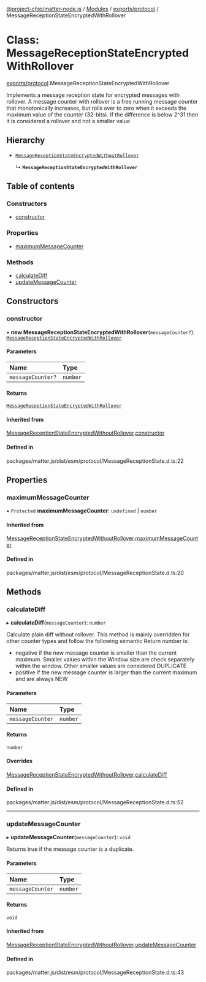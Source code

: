 [@project-chip/matter-node.js](../README.md) / [Modules](../modules.md) / [exports/protocol](../modules/exports_protocol.md) / MessageReceptionStateEncryptedWithRollover

# Class: MessageReceptionStateEncryptedWithRollover

[exports/protocol](../modules/exports_protocol.md).MessageReceptionStateEncryptedWithRollover

Implements a message reception state for encrypted messages with rollover.
A message counter with rollover is a free running message counter that monotonically increases, but rolls
over to zero when it exceeds the maximum value of the counter (32-bits). If the difference is below 2^31 then it is
considered a rollover and not a smaller value

## Hierarchy

- [`MessageReceptionStateEncryptedWithoutRollover`](exports_protocol.MessageReceptionStateEncryptedWithoutRollover.md)

  ↳ **`MessageReceptionStateEncryptedWithRollover`**

## Table of contents

### Constructors

- [constructor](exports_protocol.MessageReceptionStateEncryptedWithRollover.md#constructor)

### Properties

- [maximumMessageCounter](exports_protocol.MessageReceptionStateEncryptedWithRollover.md#maximummessagecounter)

### Methods

- [calculateDiff](exports_protocol.MessageReceptionStateEncryptedWithRollover.md#calculatediff)
- [updateMessageCounter](exports_protocol.MessageReceptionStateEncryptedWithRollover.md#updatemessagecounter)

## Constructors

### constructor

• **new MessageReceptionStateEncryptedWithRollover**(`messageCounter?`): [`MessageReceptionStateEncryptedWithRollover`](exports_protocol.MessageReceptionStateEncryptedWithRollover.md)

#### Parameters

| Name | Type |
| :------ | :------ |
| `messageCounter?` | `number` |

#### Returns

[`MessageReceptionStateEncryptedWithRollover`](exports_protocol.MessageReceptionStateEncryptedWithRollover.md)

#### Inherited from

[MessageReceptionStateEncryptedWithoutRollover](exports_protocol.MessageReceptionStateEncryptedWithoutRollover.md).[constructor](exports_protocol.MessageReceptionStateEncryptedWithoutRollover.md#constructor)

#### Defined in

packages/matter.js/dist/esm/protocol/MessageReceptionState.d.ts:22

## Properties

### maximumMessageCounter

• `Protected` **maximumMessageCounter**: `undefined` \| `number`

#### Inherited from

[MessageReceptionStateEncryptedWithoutRollover](exports_protocol.MessageReceptionStateEncryptedWithoutRollover.md).[maximumMessageCounter](exports_protocol.MessageReceptionStateEncryptedWithoutRollover.md#maximummessagecounter)

#### Defined in

packages/matter.js/dist/esm/protocol/MessageReceptionState.d.ts:20

## Methods

### calculateDiff

▸ **calculateDiff**(`messageCounter`): `number`

Calculate plain diff without rollover.
This method is mainly overridden for other counter types and follow the following semantic
Return number is:
* negative if the new message counter is smaller than the current maximum. Smaller values within the Window size
  are check separately within the window. Other smaller values are considered DUPLICATE
* positive if the new message counter is larger than the current maximum and are always NEW

#### Parameters

| Name | Type |
| :------ | :------ |
| `messageCounter` | `number` |

#### Returns

`number`

#### Overrides

[MessageReceptionStateEncryptedWithoutRollover](exports_protocol.MessageReceptionStateEncryptedWithoutRollover.md).[calculateDiff](exports_protocol.MessageReceptionStateEncryptedWithoutRollover.md#calculatediff)

#### Defined in

packages/matter.js/dist/esm/protocol/MessageReceptionState.d.ts:52

___

### updateMessageCounter

▸ **updateMessageCounter**(`messageCounter`): `void`

Returns true if the message counter is a duplicate.

#### Parameters

| Name | Type |
| :------ | :------ |
| `messageCounter` | `number` |

#### Returns

`void`

#### Inherited from

[MessageReceptionStateEncryptedWithoutRollover](exports_protocol.MessageReceptionStateEncryptedWithoutRollover.md).[updateMessageCounter](exports_protocol.MessageReceptionStateEncryptedWithoutRollover.md#updatemessagecounter)

#### Defined in

packages/matter.js/dist/esm/protocol/MessageReceptionState.d.ts:43
